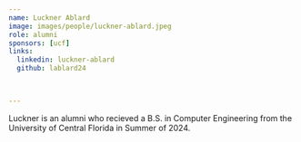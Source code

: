 ```yaml
---
name: Luckner Ablard
image: images/people/luckner-ablard.jpeg
role: alumni
sponsors: [ucf]
links:
  linkedin: luckner-ablard
  github: lablard24
  


---
```


Luckner is an alumni who recieved a B.S. in Computer Engineering from the University of Central Florida in Summer of 2024. 

